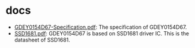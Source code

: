 # docs

- [GDEY0154D67-Specification.pdf](./GDEY0154D67-Specification.pdf): The specification of GDEY0154D67.
- [SSD1681.pdf](./SSD1681.pdf): GDEY0154D67 is based on SSD1681 driver IC. This is the datasheet of SSD1681.